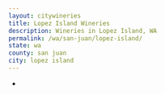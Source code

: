 ```yaml
---
layout: citywineries
title: Lopez Island Wineries
description: Wineries in Lopez Island, WA
permalink: /wa/san-juan/lopez-island/
state: wa
county: san juan
city: lopez island
---
```

-
